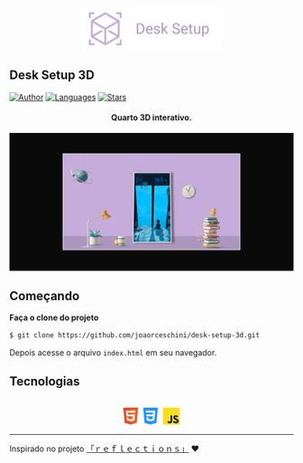 <div align="center">
  <img width="250" src=".github/logo.png" alt="Logo">
</div>

## Desk Setup 3D

[![Author](https://img.shields.io/badge/author-joaorceschini-8257E5?style=flat-square)](https://github.com/joaorceschini)
[![Languages](https://img.shields.io/github/languages/count/joaorceschini/desk-setup-3d?color=%238257E5&style=flat-square)](#)
[![Stars](https://img.shields.io/github/stars/joaorceschini/desk-setup-3d?color=8257E5&style=flat-square)](https://github.com/joaorceschini/podcastr/stargazers)

<h4 align="center">
  Quarto 3D interativo.
</h4>

![Desk preview](.github/preview.png)


## Começando

**Faça o clone do projeto**

```bash
$ git clone https://github.com/joaorceschini/desk-setup-3d.git
```

Depois acesse o arquivo `index.html` em seu navegador.

## Tecnologias

<div align="center">
  <br />
  <img width="100" src=".github/tech.png" alt="Tecnologias utilizadas">
</div>

---

Inspirado no projeto [「ｒｅｆｌｅｃｔｉｏｎｓ」](https://codepen.io/jackiezen/pen/JjJxGOY) ❤️